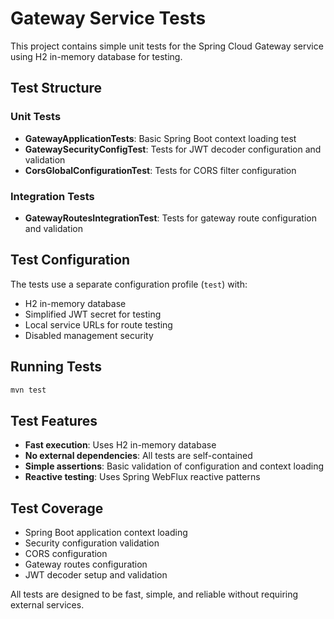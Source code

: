 # Gateway Service Tests

This project contains simple unit tests for the Spring Cloud Gateway service using H2 in-memory database for testing.

## Test Structure

### Unit Tests
- **GatewayApplicationTests**: Basic Spring Boot context loading test
- **GatewaySecurityConfigTest**: Tests for JWT decoder configuration and validation
- **CorsGlobalConfigurationTest**: Tests for CORS filter configuration

### Integration Tests
- **GatewayRoutesIntegrationTest**: Tests for gateway route configuration and validation

## Test Configuration

The tests use a separate configuration profile (`test`) with:
- H2 in-memory database
- Simplified JWT secret for testing
- Local service URLs for route testing
- Disabled management security

## Running Tests

```bash
mvn test
```

## Test Features

- **Fast execution**: Uses H2 in-memory database
- **No external dependencies**: All tests are self-contained
- **Simple assertions**: Basic validation of configuration and context loading
- **Reactive testing**: Uses Spring WebFlux reactive patterns

## Test Coverage

- Spring Boot application context loading
- Security configuration validation
- CORS configuration
- Gateway routes configuration
- JWT decoder setup and validation

All tests are designed to be fast, simple, and reliable without requiring external services. 